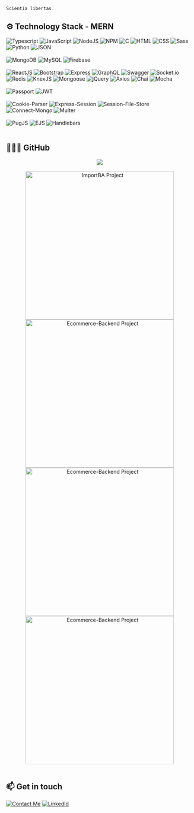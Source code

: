     Scientia libertas

## ⚙️ Technology Stack - MERN

<!-- Coding Languages & More-->

<div align="left">
    <img
        src="https://img.shields.io/badge/Typescript-informational?style=for-the-badge&logo=typescript&logoColor=3178C6&color=23272d"
        alt="Typescript"
    />
    <img
        src="https://img.shields.io/badge/JavaScript-informational?style=for-the-badge&logo=javascript&logoColor=F7DF1E&color=23272d"
        alt="JavaScript"
    />
    <img
        src="https://img.shields.io/badge/NodeJS-informational?style=for-the-badge&logo=node.js&logoColor=339933&color=23272d"
        alt="NodeJS"
    />
    <img
        src="https://img.shields.io/badge/NPM-informational?style=for-the-badge&logo=npm&logoColor=CB3837&color=23272d"
        alt="NPM"
    />
    <img
        src="https://img.shields.io/badge/C-informational?style=for-the-badge&logo=C&logoColor=4298B8&color=23272d"
        alt="C"
    />
    <img
        src="https://img.shields.io/badge/HTML-informational?style=for-the-badge&logo=html5&logoColor=E34F26&color=23272d"
        alt="HTML"
    />
    <img
        src="https://img.shields.io/badge/CSS-informational?style=for-the-badge&logo=css3&logoColor=1572B6&color=23272d"
        alt="CSS"
    />
    <img
        src="https://img.shields.io/badge/Sass-informational?style=for-the-badge&logo=sass&logoColor=CC6699&color=23272d"
        alt="Sass"
    />
    <img
        src="https://img.shields.io/badge/Python-informational?style=for-the-badge&logo=python&logoColor=3776AB&color=23272d"
        alt="Python"
    />
    <img
        src="https://img.shields.io/badge/JSON-informational?style=for-the-badge&logo=json&logoColor=000000&color=23272d"
        alt="JSON"
    />
</div>

<br>

<!-- Data Bases -->

<div align="left">
    <img
        src="https://img.shields.io/badge/MongoDB-informational?style=for-the-badge&logo=mongodb&logoColor=47A248&color=23272d"
        alt="MongoDB"
    />
    <img
        src="https://img.shields.io/badge/MySQL-informational?style=for-the-badge&logo=mysql&logoColor=4479A1&color=23272d"
        alt="MySQL"
    />
    <img
        src="https://img.shields.io/badge/Firebase-informational?style=for-the-badge&logo=firebase&logoColor=FFCA28&color=23272d"
        alt="Firebase"
    />
</div>

<br>

<!-- Frameworks & Libraries -->

<div align="left">
    <img
        src="https://img.shields.io/badge/ReactJS-informational?style=for-the-badge&logo=react&logoColor=61DAFB&color=23272d"
        alt="ReactJS"
    />
    <img
        src="https://img.shields.io/badge/Bootstrap_5-informational?style=for-the-badge&logo=bootstrap&logoColor=6f42c1&color=23272d"
        alt="Bootstrap"
    />
    <img
        src="https://img.shields.io/badge/Express-informational?style=for-the-badge&logo=express&logoColor=000000&color=23272d"
        alt="Express"
    />
    <img
        src="https://img.shields.io/badge/GraphQL-informational?style=for-the-badge&logo=graphql&logoColor=E10098&color=23272d"
        alt="GraphQL"
    />
    <img
        src="https://img.shields.io/badge/Swagger-informational?style=for-the-badge&logo=swagger&logoColor=85EA2D&color=23272d"
        alt="Swagger"
    />
    <img
        src="https://img.shields.io/badge/Socket.io-informational?style=for-the-badge&logo=socket.io&logoColor=010101&color=23272d"
        alt="Socket.io"
    />
    <img
        src="https://img.shields.io/badge/Redis-informational?style=for-the-badge&logo=redis&logoColor=DC382D&color=23272d"
        alt="Redis"
    />
    <img
        src="https://img.shields.io/badge/KnexJS-informational?style=for-the-badge&logo=knex&logoColor=000000&color=23272d"
        alt="KnexJS"
    />
    <img
        src="https://img.shields.io/badge/Mongoose-informational?style=for-the-badge&logo=mongoose&logoColor=000000&color=23272d"
        alt="Mongoose"
    />
    <img
        src="https://img.shields.io/badge/jQuery-informational?style=for-the-badge&logo=jquery&logoColor=0769AD&color=23272d"
        alt="jQuery"
    />
    <img
        src="https://img.shields.io/badge/Axios-informational?style=for-the-badge&logo=axios&logoColor=000000&color=23272d"
        alt="Axios"
    />
    <img
        src="https://img.shields.io/badge/Chai-informational?style=for-the-badge&logo=chai&logoColor=A30701&color=23272d"
        alt="Chai"
    />
    <img
        src="https://img.shields.io/badge/Mocha-informational?style=for-the-badge&logo=Mocha&logoColor=8D6748&color=23272d"
        alt="Mocha"
    />
</div>

<br>

<div align="left">
    <img
        src="https://img.shields.io/badge/Passport-informational?style=for-the-badge&logo=passport&logoColor=34E27A&color=23272d"
        alt="Passport"
    />
    <img
        src="https://img.shields.io/badge/JWT-informational?style=for-the-badge&logo=jsonwebtokens&logoColor=&color=23272d"
        alt="JWT"
    />
</div>

<br>

<div align="left">
    <img
        src="https://img.shields.io/badge/Cookie_Parser-informational?style=for-the-badge&logo=cookie&logoColor=000000&color=23272d"
        alt="Cookie-Parser"
    />
    <img
        src="https://img.shields.io/badge/Express_Session-informational?style=for-the-badge&logo=&logoColor=000000&color=23272d"
        alt="Express-Session"
    />
    <img
        src="https://img.shields.io/badge/Session_File_Store-informational?style=for-the-badge&logo=&logoColor=000000&color=23272d"
        alt="Session-File-Store"
    />
    <img
        src="https://img.shields.io/badge/Connect_Mongo-informational?style=for-the-badge&logo=&logoColor=000000&color=23272d"
        alt="Connect-Mongo"
    />
    <img
        src="https://img.shields.io/badge/Multer-informational?style=for-the-badge&logo=multer&logoColor=000000&color=23272d"
        alt="Multer"
    />
</div>

<br>

<!-- Template Engines -->

<div align="left">
    <img
        src="https://img.shields.io/badge/PugJS-informational?style=for-the-badge&logo=pugjs&logoColor=A86454&color=23272d"
        alt="PugJS"
    />
    <img
        src="https://img.shields.io/badge/EJS-informational?style=for-the-badge&logo=EJS&logoColor=8a9a5b&color=23272d"
        alt="EJS"
    />
    <img
        src="https://img.shields.io/badge/Handlebars-informational?style=for-the-badge&logo=handlebars&logoColor=000000&color=23272d"
        alt="Handlebars"
    />
</div>

<br>

## 👨🏽‍💻 GitHub

<div align="center">
    <a href="https://github.com/martinpcobo/martinpcobo">
        <img
            align="center"
            src="https://github-readme-stats.vercel.app/api/top-langs/?username=martinpcobo&layout=compact&hide=html&show_icons=true&line_height=27&count_private=true&title_color=ffffff&text_color=c9cacc&icon_color=2bbc8a&bg_color=23272d"
        />
    </a>
</div>

<br>

<div align="center">
    <img width="400" src="https://github-readme-stats.vercel.app/api/pin/?username=martinpcobo&repo=importba&show_owner=true&layout=compact&show_icons=true&line_height=27&count_private=true&title_color=ffffff&text_color=c9cacc&icon_color=2bbc8a&bg_color=23272d" align="center" alt="ImportBA Project"/>
    <img width="400" src="https://github-readme-stats.vercel.app/api/pin/?username=martinpcobo&repo=tasktabs&show_owner=true&layout=compact&show_icons=true&line_height=27&count_private=true&title_color=ffffff&text_color=c9cacc&icon_color=2bbc8a&bg_color=23272d" align="center" alt="Ecommerce-Backend Project"/>
    <img width="400" src="https://github-readme-stats.vercel.app/api/pin/?username=martinpcobo&repo=ecommerce-frontend&show_owner=true&layout=compact&show_icons=true&line_height=27&count_private=true&title_color=ffffff&text_color=c9cacc&icon_color=2bbc8a&bg_color=23272d" align="center" alt="Ecommerce-Backend Project"/>
    <img width="400" src="https://github-readme-stats.vercel.app/api/pin/?username=martinpcobo&repo=ecommerce-backend&show_owner=true&layout=compact&show_icons=true&line_height=27&count_private=true&title_color=ffffff&text_color=c9cacc&icon_color=2bbc8a&bg_color=23272d" align="center" alt="Ecommerce-Backend Project"/>
</div>

<br>

## 📫 Get in touch

[![Contact Me](https://img.shields.io/badge/Email-informational?style=for-the-badge&logo=Mail.Ru&logoColor=fff&color=23272d)](mailto:basest.scars0u@icloud.com)
[![LinkedId](https://img.shields.io/badge/LinkedIn-informational?style=for-the-badge&logo=linkedin&logoColor=0077b5&color=23272d)](https://linkedin.com/in/martin-perez-cobo/)
